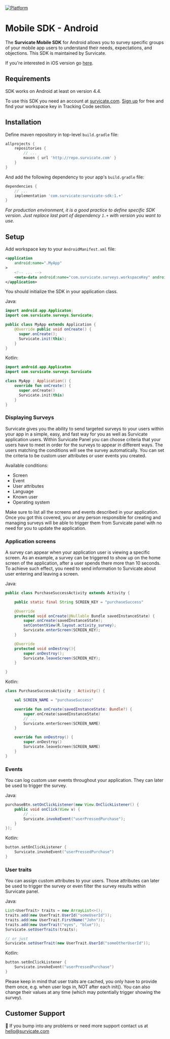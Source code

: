 [![Platform](https://img.shields.io/badge/platform-Android-green.svg)](https://survicate.com/mobile-surveys/)

# Mobile SDK - Android

The **Survicate Mobile SDK** for Android allows you to survey specific groups of your mobile app users to understand their needs, expectations, and objections. This SDK is maintained by Survicate.

If you're interested in iOS version go [here](https://github.com/Survicate/survicate-ios-sdk).

## Requirements

SDK works on Android at least on version 4.4.

To use this SDK you need an account at [survicate.com](https://survicate.com).
[Sign up](https://panel.survicate.com/#/signup) for free and find your workspace key in Tracking Code section.

## Installation
Define maven repository in top-level `build.gradle` file:
```groovy
allprojects {
    repositories {
        // ...
        maven { url 'http://repo.survicate.com' }
    }
}
```

And add the following dependency to your app's `build.gradle` file: 
```groovy
dependencies {
    // ...
    implementation 'com.survicate:survicate-sdk:1.+'
}
```

*For production environment, it is a good practice to define specific SDK version. Just replace last part of dependency `1.+` with version you want to use.*

## Setup
Add workspace key to your `AndroidManifest.xml` file:
```xml
<application
    android:name=".MyApp"
>
    <!-- ... -->
    <meta-data android:name="com.survicate.surveys.workspaceKey" android:value="YOUR_WORKSPACE_KEY"/>
</application>
```

You should initialize the SDK in your application class.

Java:
```java
import android.app.Applicaton;
import com.survicate.surveys.Survicate;

public class MyApp extends Application {
    @Override public void onCreate() {
      super.onCreate();
      Survicate.init(this);
    }
}
```

Kotlin:
```kotlin
import android.app.Applicaton
import com.survicate.surveys.Survicate

class MyApp : Application() {
    override fun onCreate() {
      super.onCreate()
      Survicate.init(this)
    }  
}
```

### Displaying Surveys
Survicate gives you the ability to send targeted surveys to your users within your app in a simple, easy, and fast way for you as well as Survicate application users.
Within Survicate Panel you can choose criteria that your users have to meet in order for the surveys to appear in different ways.
The users matching the conditions will see the survey automatically. You can set the criteria to be custom user attributes or user events you created.

Available conditions:
- Screen
- Event
- User attributes
- Language
- Known user
- Operating system

Make sure to list all the screens and events described in your application.
Once you got this covered, you or any person responsible for creating and managing surveys will be able to trigger them from Survicate panel with no need for you to update the application.

### Application screens
A survey can appear when your application user is viewing a specific screen.
As an example, a survey can be triggered to show up on the home screen of the application, after a user spends there more than 10 seconds.
To achieve such effect, you need to send information to Survicate about user entering and leaving a screen. 

Java:
```java
public class PurchaseSuccessActivity extends Activity {

    public static final String SCREEN_KEY = "purchaseSuccess"

    @Override
    protected void onCreate(@Nullable Bundle savedInstanceState) {
        super.onCreate(savedInstanceState);
        setContentView(R.layout.activity_survey);
        Survicate.enterScreen(SCREEN_KEY);
    }

    @Override
    protected void onDestroy(){
        super.onDestroy();
        Survicate.leaveScreen(SCREEN_KEY);
    }

}
```

Kotlin:
```kotlin
class PurchaseSuccessActivity : Activity() {

    val SCREEN_NAME = "purchaseSuccess"

    override fun onCreate(savedInstanceState: Bundle?) {
        super.onCreate(savedInstanceState)
        // ...
        Survicate.enterScreen(SCREEN_NAME)
    }

    override fun onDestroy() {
        super.onDestroy()
        Survicate.leaveScreen(SCREEN_NAME)        
    }
}
```

### Events
You can log custom user events throughout your application. They can later be used to trigger the survey. 

Java:
```java
purchaseBtn.setOnClickListener(new View.OnClickListener() {
    public void onClick(View v) {
        // ...
        Survicate.invokeEvent("userPressedPurchase");
    }
});
```

Kotlin:
```kotlin
button.setOnClickListener {
    Survicate.invokeEvent("userPressedPurchase")
}
```

### User traits
You can assign custom attributes to your users. Those attributes can later be used to trigger the survey or even filter the survey results within Survicate panel. 

Java:
```java
List<UserTrait> traits = new ArrayList<>();
traits.add(new UserTrait.UserId("someUserId"));
traits.add(new UserTrait.FirstName("John"));
traits.add(new UserTrait("eyes", "blue"));
Survicate.setUserTraits(traits);

// or just
Survicate.setUserTrait(new UserTrait.UserId("someOtherUserId"));
```

Kotlin:
```kotlin
button.setOnClickListener {
    Survicate.invokeEvent("userPressedPurchase")
}
```

Please keep in mind that user traits are cached, you only have to provide them once, e.g. when user logs in, NOT after each init().
You can also change their values at any time (which may potentially trigger showing the survey).

## Customer Support

👋 If you bump into any problems or need more support contact us at hello@survicate.com
